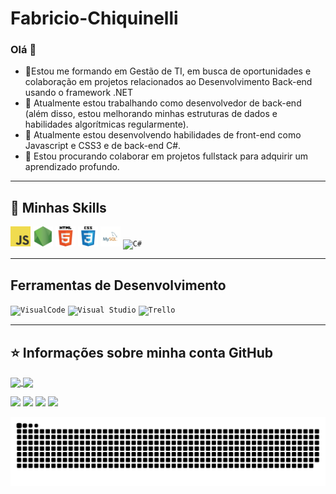 <!--### Hi there 👋 -->

# Fabricio-Chiquinelli


### Olá 👋

- 👯Estou me formando em Gestão de TI, em busca de oportunidades e colaboração em projetos relacionados ao Desenvolvimento  Back-end usando o framework .NET  
- 🔭 Atualmente estou trabalhando como desenvolvedor de back-end (além disso, estou melhorando minhas estruturas de dados e habilidades algorítmicas regularmente).
- 🌱 Atualmente estou desenvolvendo habilidades de front-end como Javascript e CSS3 e de back-end  C#.
- 🤝 Estou procurando colaborar em projetos fullstack para adquirir um aprendizado profundo.

----

## 🚀 Minhas Skills

<code><img height="32" src="https://raw.githubusercontent.com/github/explore/80688e429a7d4ef2fca1e82350fe8e3517d3494d/topics/javascript/javascript.png" alt="Javascript"/></code>
<code><img height="32" src="https://raw.githubusercontent.com/github/explore/80688e429a7d4ef2fca1e82350fe8e3517d3494d/topics/nodejs/nodejs.png" alt="Nodejs"/></code>
<code><img height="32" src="https://raw.githubusercontent.com/github/explore/80688e429a7d4ef2fca1e82350fe8e3517d3494d/topics/html/html.png" alt="HTML5"/></code>
<code><img height="32" src="https://raw.githubusercontent.com/github/explore/80688e429a7d4ef2fca1e82350fe8e3517d3494d/topics/css/css.png" alt="CSS"/></code>
<code><img height="32" src="https://raw.githubusercontent.com/github/explore/80688e429a7d4ef2fca1e82350fe8e3517d3494d/topics/mysql/mysql.png" alt="MySQL"/></code>
<code><img height="32" src="https://github.com/chiquinelli/Chiquinelli/blob/main/icon/csharp_original_logo_icon_146578.ico" alt="C#"/></code>

 ----
## Ferramentas de Desenvolvimento

  
  <code><img height="48" src="https://github.com/chiquinelli/Chiquinelli/blob/main/icon/microsoft_visual_studio_code_alt_macos_bigsur_icon_189954.ico" alt="VisualCode"/></code>
  <code><img height="48" src="https://github.com/chiquinelli/Chiquinelli/blob/main/icon/microsoft_visual_studio_macos_bigsur_icon_189958.ico" alt="Visual Studio"/></code>
  <code><img height="43" src="https://github.com/chiquinelli/Chiquinelli/blob/main/icon/Trello_icon-icons.com_66775.ico" alt="Trello"/></code>


 

----
## ⭐ Informações sobre minha conta GitHub

<a href="https://github.com/anuraghazra/github-readme-stats">
  <img align="center" height="200px" src="https://github-readme-stats.vercel.app/api?username=chiquinelli&theme=chartreuse-dark&show_icons=true" />
</a>
<a href="https://github.com/anuraghazra/convoychat">
  <img align="center" height="200px" src="https://github-readme-stats.vercel.app/api/top-langs/?username=chiquinelli&theme=chartreuse-dark&show_icons=true" />
</a>



[<img src="https://img.shields.io/badge/twitter-%231DA1F2.svg?&style=for-the-badge&logo=twitter&logoColor=white" />](https://twitter.com/chiquinelli) 
[<img src="https://img.shields.io/badge/linkedin-%230077B5.svg?&style=for-the-badge&logo=linkedin&logoColor=white" />](https://www.linkedin.com/in/fabricio-chiquinelli-00b78a150/) 
[<img src = "https://img.shields.io/badge/instagram-%23E4405F.svg?&style=for-the-badge&logo=instagram&logoColor=white">](https://www.instagram.com/fchiquinelli/) 
[<img src = "https://img.shields.io/badge/facebook-%231877F2.svg?&style=for-the-badge&logo=facebook&logoColor=white">](https://www.facebook.com/people/Fabricio-Chiquinelli/100010218095627/)


![snake animation](https://github.com/Chiquinelli/Chiquinelli/blob/output/github-contribution-grid-snake.svg)


<!--
**chiquinelli/Chiquinelli** is a ✨ _special_ ✨ repository because its `README.md` (this file) appears on your GitHub profile.

Here are some ideas to get you started:

- 🔭 I’m currently working on ...
- 🌱 I’m currently learning ...
- 👯 I’m looking to collaborate on ...
- 🤔 I’m looking for help with ...
- 💬 Ask me about ...
- 📫 How to reach me: ...
- 😄 Pronouns: ...
- ⚡ Fun fact: ...

![YOUR github stats](https://github-readme-stats.vercel.app/api?username=chiquinelli&theme=chartreuse-dark&show_icons=true)
![YOUR github stats](https://github-readme-stats.vercel.app/api/top-langs/?username=chiquinelli&theme=chartreuse-dark&show_icons=true)
-->
